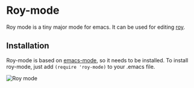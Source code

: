 # Roy-mode
Roy mode is a tiny major mode for emacs. It can be used for editing [roy](http://roy.brianmckenna.org/ "roy scripts").

## Installation
Roy-mode is based on [emacs-mode](http://www.emacswiki.org/emacs/GenericMode "generic-mode"), so it needs to be installed.
To install roy-mode, just add `(require 'roy-mode)` to your .emacs file.

![Roy mode](http://i.imgur.com/H7aC4.png)

